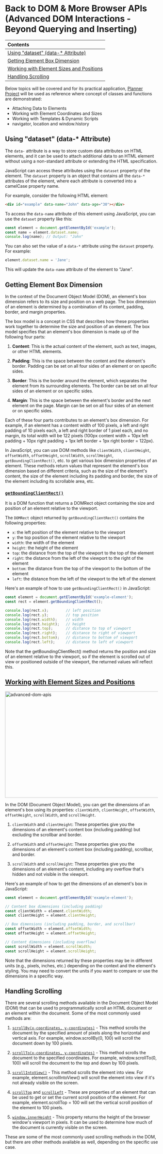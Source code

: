 # Back to DOM & More Browser APIs (Advanced DOM Interactions - Beyond Querying and Inserting)

| Contents |
| :--- |
| [Using "dataset" (data-* Attribute)](#using-dataset-data--attribute) |
| [Getting Element Box Dimension](#getting-element-box-dimension) |
| [Working with Element Sizes and Positions](#working-with-element-sizes-and-positions) |
| [Handling Scrolling](#handling-scrolling) |

Below topics will be covered and for its practical application, [Planner Project](project_planner/) will be used as reference where concept of classes and functions are demonstrated:

- Attaching Data to Elements
- Working with Element Coordinates and Sizes
- Working with Templates & Dynamic Scripts
- navigator, location and window.history

## Using "dataset" (data-* Attribute)

The `data-` attribute is a way to store custom data attributes on HTML elements, and it can be used to attach additional data to an HTML element without using a non-standard attribute or extending the HTML specification.

JavaScript can access these attributes using the `dataset` property of the element. The `dataset` property is an object that contains all the `data-*` attributes of the element, where each attribute is converted into a camelCase property name.

For example, consider the following HTML element:

```HTML
<div id="example" data-name="John" data-age="30"></div>
```

To access the `data-name` attribute of this element using JavaScript, you can use the `dataset` property like this:

```javascript
const element = document.getElementById('example');
const name = element.dataset.name;
console.log(name); // Output: "John"
```

You can also set the value of a `data-*` attribute using the `dataset` property. For example:

```javascript
element.dataset.name = 'Jane';
```

This will update the `data-name` attribute of the element to "Jane".

## Getting Element Box Dimension

In the context of the Document Object Model (DOM), an element's box dimension refers to its size and position on a web page. The box dimension of an element is determined by a combination of its content, padding, border, and margin properties.

The box model is a concept in CSS that describes how these properties work together to determine the size and position of an element. The box model specifies that an element's box dimension is made up of the following four parts:

1. **Content**: This is the actual content of the element, such as text, images, or other HTML elements.

2. **Padding**: This is the space between the content and the element's border. Padding can be set on all four sides of an element or on specific sides.

3. **Border**: This is the border around the element, which separates the element from its surrounding elements. The border can be set on all four sides of an element or on specific sides.

4. **Margin**: This is the space between the element's border and the next element on the page. Margin can be set on all four sides of an element or on specific sides.

Each of these four parts contributes to an element's box dimension. For example, if an element has a content width of 100 pixels, a left and right padding of 10 pixels each, a left and right border of 1 pixel each, and no margin, its total width will be 122 pixels (100px content width + 10px left padding + 10px right padding + 1px left border + 1px right border = 122px).

In JavaScript, you can use DOM methods like `clientWidth`, `clientHeight`, `offsetWidth`, `offsetHeight`, `scrollWidth`, `scrollHeight`, `getBoundingClientRect()`, etc. to get various box dimension properties of an element. These methods return values that represent the element's box dimension based on different criteria, such as the size of the element's content, the size of the element including its padding and border, the size of the element including its scrollable area, etc.

### [`getBoundingClientRect()`](https://developer.mozilla.org/en-US/docs/Web/API/Element/getBoundingClientRect)

It is a DOM function that returns a DOMRect object containing the size and position of an element relative to the viewport.

The `DOMRect` object returned by `getBoundingClientRect()` contains the following properties:

- `x`: the left position of the element relative to the viewport
- `y`: the top position of the element relative to the viewport
- `width`: the width of the element
- `height`: the height of the element
- `top`: the distance from the top of the viewport to the top of the element
- `right`: the distance from the left of the viewport to the right of the element
- `bottom`: the distance from the top of the viewport to the bottom of the element
- `left`: the distance from the left of the viewport to the left of the element

Here's an example of how to use `getBoundingClientRect()` in JavaScript:

```javascript
const element = document.getElementById('example-element');
const rect = element.getBoundingClientRect();

console.log(rect.x);        // left position
console.log(rect.y);        // top position
console.log(rect.width);    // width
console.log(rect.height);   // height
console.log(rect.top);      // distance to top of viewport
console.log(rect.right);    // distance to right of viewport
console.log(rect.bottom);   // distance to bottom of viewport
console.log(rect.left);     // distance to left of viewport
```

Note that the getBoundingClientRect() method returns the position and size of an element relative to the viewport, so if the element is scrolled out of view or positioned outside of the viewport, the returned values will reflect this.

## [Working with Element Sizes and Positions](https://drive.google.com/uc?export=view&id=1NsAmICEKt8beOxtV9FG91Tha-qnVwLPU)

<img src="https://drive.google.com/uc?export=view&id=13s5m9Qn8SiMYlFJOXU_r_f2e75dt5mHi" height="350" width="800" alt="advanced-dom-apis">

In the DOM (Document Object Model), you can get the dimensions of an element's box using its properties: `clientWidth`, `clientHeight`, `offsetWidth`, `offsetHeight`, `scrollWidth`, and `scrollHeight`.

1. `clientWidth` and `clientHeight`: These properties give you the dimensions of an element's content box (including padding) but excluding the scrollbar and border.

2. `offsetWidth` and `offsetHeight`: These properties give you the dimensions of an element's content box (including padding), scrollbar, and border.

3. `scrollWidth` and `scrollHeight`: These properties give you the dimensions of an element's content, including any overflow that's hidden and not visible in the viewport.

Here's an example of how to get the dimensions of an element's box in JavaScript:

```javascript
const element = document.getElementById('example-element');

// Content box dimensions (including padding)
const clientWidth = element.clientWidth;
const clientHeight = element.clientHeight;

// Box dimensions (including padding, border, and scrollbar)
const offsetWidth = element.offsetWidth;
const offsetHeight = element.offsetHeight;

// Content dimensions (including overflow)
const scrollWidth = element.scrollWidth;
const scrollHeight = element.scrollHeight;
```

Note that the dimensions returned by these properties may be in different units (e.g., pixels, inches, etc.) depending on the context and the element's styling. You may need to convert the units if you want to compare or use the dimensions in a specific way.

## Handling Scrolling

There are several scrolling methods available in the Document Object Model (DOM) that can be used to programmatically scroll an HTML document or an element within the document. Some of the most commonly used methods are:

1. [`scrollBy(x-coordinates, y-coordinates)`](https://developer.mozilla.org/en-US/docs/Web/API/Element/scrollBy) - This method scrolls the document by the specified amount of pixels along the horizontal and vertical axis. For example, window.scrollBy(0, 100) will scroll the document down by 100 pixels.

2. [`scrollTo(x-coordinates, y-coordinates)`](https://developer.mozilla.org/en-US/docs/Web/API/Element/scrollTo) - This method scrolls the document to the specified coordinates. For example, window.scrollTo(0, 100) will scroll the document to the top and down by 100 pixels.

3. [`scrollIntoView()`](https://developer.mozilla.org/en-US/docs/Web/API/Element/scrollIntoView) - This method scrolls the element into view. For example, element.scrollIntoView() will scroll the element into view if it's not already visible on the screen.

4. [`scrollTop`](https://developer.mozilla.org/en-US/docs/Web/API/Element/scrollTop) and [`scrollLeft`](https://developer.mozilla.org/en-US/docs/Web/API/Element/scrollLeft) - These are properties of an element that can be used to get or set the current scroll position of the element. For example, element.scrollTop = 100 will set the vertical scroll position of the element to 100 pixels.

5. [`window.innerHeight`](https://developer.mozilla.org/en-US/docs/Web/API/Window/innerHeight) - This property returns the height of the browser window's viewport in pixels. It can be used to determine how much of the document is currently visible on the screen.

These are some of the most commonly used scrolling methods in the DOM, but there are other methods available as well, depending on the specific use case.